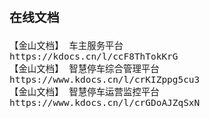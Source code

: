 <span  style="font-family: Simsun,serif; font-size: 17px; ">

### 在线文档

~~~
【金山文档】 车主服务平台
https://kdocs.cn/l/ccF8ThTokKrG
【金山文档】 智慧停车综合管理平台
https://www.kdocs.cn/l/crKIZppg5cu3
【金山文档】 智慧停车运营监控平台
https://www.kdocs.cn/l/crGDoAJZqSxN
~~~

</span>
